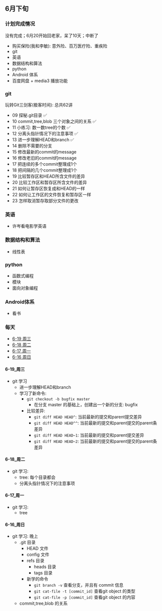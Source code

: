 ## 6月下旬

### 计划完成情况

没有完成；6月20开始回老家，呆了10天；中断了

- 购买保险(我和李敏): 意外险、百万医疗险、重疾险
- git 
- 英语
- 数据结构和算法
- python
- Android 体系
- 百度网盘 + media3 播放功能

### git 
玩转Git三剑客(极客时间): 总共62讲
- 09 探秘.git目录 ✅ 
- 10 commit,tree,blob 三个对象之间的关系 ✅
- 11 小练习: 数一数tree的个数 ✅
- 12 分离头指针情况下的注意事项 ✅
- 13 进一步理解HEAD和branch ✅
- 14 删除不需要的分支
- 15 修改最新的commit的message
- 16 修改老旧的commit的message
- 17 把连续的多个commit整理成1个
- 18 把间隔的几个commit整理成1个
- 19 比较暂存区和HEAD所含文件的差异
- 20 比较工作区和暂存区所含文件的差异
- 21 如何让暂存区恢复成和HEAD的一样
- 22 如何让工作区的文件恢复和暂存区一样
- 23 怎样取消暂存取部分文件的更改

### 英语

- 许岑看电影学英语

### 数据结构和算法

- 线性表

### python

- 函数式编程
- 模块
- 面向对象编程

### Android体系

- 看书


### 每天

- [6-19 周三](#6-19周三)
- [6-18 周二](#6-18周二)
- [6-17 周一](#6-17周一)
- [6-16 周日](#6-16周日)

#### 6-19_周三

- git 学习
  - 进一步理解HEAD和branch  
  - 学习了新命令: 
    - `git checkout -b bugfix master`
      - 在分支 master 的基础上，创建出一个新的分支: bugfix
    - 比较差异:
      - `git diff HEAD HEAD^`: 当前最新的提交和parent提交差异
      - `git diff HEAD HEAD^^`: 当前最新的提交和parent提交的parent条差异
      - `git diff HEAD HEAD~1`: 当前最新的提交和parent提交差异
      - `git diff HEAD HEAD~2`: 当前最新的提交和parent提交的parent条差异

#### 6-18_周二

- git 学习:
  - tree: 每个目录都会
  - 分离头指针情况下的注意事项

#### 6-17_周一

- git 学习:
  - tree

#### 6-16_周日

- git 学习: 晚上
  - .git 目录
    - HEAD 文件
    - config 文件
    - refs 目录
      - heads 目录
      - tags 目录
    - 新学的命令
      - `git branch -v` 查看分支，并且有 commit 信息
      - `git cat-file -t [commit_id]` 查看git object 的类型
      - `git cat-file -p [commit_id]` 查看git object 的内容
  - commit,tree,blob 的关系